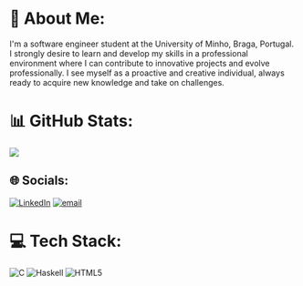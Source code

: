 # 💫 About Me:
I'm a software engineer student at the University of Minho, Braga, Portugal. <br>I strongly desire to learn and develop my skills in a professional environment where I can contribute to innovative projects and evolve professionally. I see myself as a proactive and creative individual, always ready to acquire new knowledge and take on challenges.

# 📊 GitHub Stats:
![](https://github-readme-stats.vercel.app/api/top-langs/?username=sbmco05&theme=dark&hide_border=false&include_all_commits=true&count_private=false&layout=compact)

## 🌐 Socials:
[![LinkedIn](https://img.shields.io/badge/LinkedIn-%230077B5.svg?logo=linkedin&logoColor=white)](https://linkedin.com/in/sofia-couto-17a707257) [![email](https://img.shields.io/badge/Email-D14836?logo=gmail&logoColor=white)](mailto:sofia.mirandacouto@gmail.com) 

# 💻 Tech Stack:
![C](https://img.shields.io/badge/c-%2300599C.svg?style=for-the-badge&logo=c&logoColor=white) ![Haskell](https://img.shields.io/badge/Haskell-5e5086?style=for-the-badge&logo=haskell&logoColor=white) ![HTML5](https://img.shields.io/badge/html5-%23E34F26.svg?style=for-the-badge&logo=html5&logoColor=white)


<!-- Proudly created with GPRM ( https://gprm.itsvg.in ) -->
